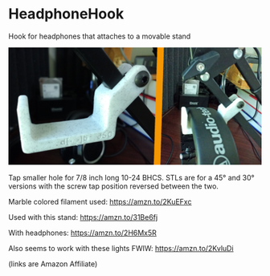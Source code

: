 # HeadphoneHook
Hook for headphones that attaches to a movable stand

![image](Headphones-combo.jpg)

Tap smaller hole for 7/8 inch long 10-24 BHCS. STLs are for a 45° and 30° versions with the screw tap position reversed between the two.

Marble colored filament used: https://amzn.to/2KuEFxc

Used with this stand: https://amzn.to/31Be6fj 

With headphones: https://amzn.to/2H6Mx5R

Also seems to work with these lights FWIW: https://amzn.to/2KvluDi

(links are Amazon Affiliate)
